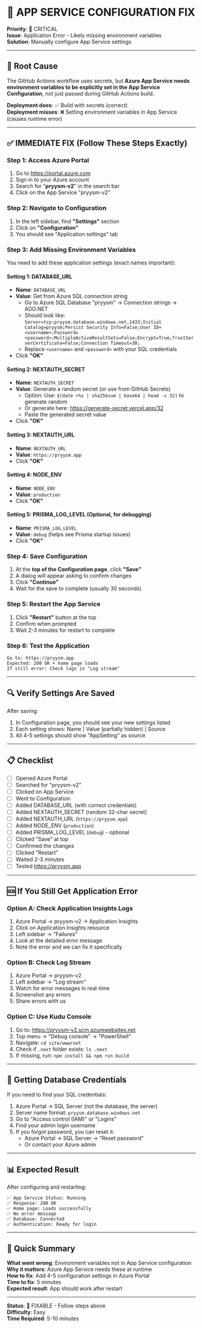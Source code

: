 # 🔧 APP SERVICE CONFIGURATION FIX
**Priority**: 🔴 CRITICAL  
**Issue**: Application Error - Likely missing environment variables  
**Solution**: Manually configure App Service settings

---

## 🚨 Root Cause

The GitHub Actions workflow uses secrets, but **Azure App Service needs environment variables to be explicitly set in the App Service Configuration**, not just passed during GitHub Actions build.

**Deployment does**: ✅ Build with secrets (correct)  
**Deployment misses**: ❌ Setting environment variables in App Service (causes runtime error)

---

## ✅ IMMEDIATE FIX (Follow These Steps Exactly)

### Step 1: Access Azure Portal

1. Go to https://portal.azure.com
2. Sign in to your Azure account
3. Search for "**pryysm-v2**" in the search bar
4. Click on the App Service "pryysm-v2"

### Step 2: Navigate to Configuration

1. In the left sidebar, find **"Settings"** section
2. Click on **"Configuration"**
3. You should see "Application settings" tab

### Step 3: Add Missing Environment Variables

You need to add these application settings (exact names important):

#### Setting 1: DATABASE_URL
- **Name**: `DATABASE_URL`
- **Value**: Get from Azure SQL connection string
  - Go to Azure SQL Database "pryysm" → Connection strings → ADO.NET
  - Should look like: `Server=tcp:pryysm.database.windows.net,1433;Initial Catalog=pryysm;Persist Security Info=False;User ID=<username>;Password=<password>;MultipleActiveResultSets=False;Encrypt=True;TrustServerCertificate=False;Connection Timeout=30;`
  - Replace `<username>` and `<password>` with your SQL credentials
- Click **"OK"**

#### Setting 2: NEXTAUTH_SECRET
- **Name**: `NEXTAUTH_SECRET`
- **Value**: Generate a random secret (or use from GitHub Secrets)
  - Option: Use: `$(date +%s | sha256sum | base64 | head -c 32)` to generate random
  - Or generate here: https://generate-secret.vercel.app/32
  - Paste the generated secret value
- Click **"OK"**

#### Setting 3: NEXTAUTH_URL
- **Name**: `NEXTAUTH_URL`
- **Value**: `https://pryysm.app`
- Click **"OK"**

#### Setting 4: NODE_ENV
- **Name**: `NODE_ENV`
- **Value**: `production`
- Click **"OK"**

#### Setting 5: PRISMA_LOG_LEVEL (Optional, for debugging)
- **Name**: `PRISMA_LOG_LEVEL`
- **Value**: `debug` (helps see Prisma startup issues)
- Click **"OK"**

### Step 4: Save Configuration

1. At the **top of the Configuration page**, click **"Save"**
2. A dialog will appear asking to confirm changes
3. Click **"Continue"**
4. Wait for the save to complete (usually 30 seconds)

### Step 5: Restart the App Service

1. Click **"Restart"** button at the top
2. Confirm when prompted
3. Wait 2-3 minutes for restart to complete

### Step 6: Test the Application

```
Go to: https://pryysm.app
Expected: 200 OK + home page loads
If still error: Check logs in "Log stream"
```

---

## 🔍 Verify Settings Are Saved

After saving:
1. In Configuration page, you should see your new settings listed
2. Each setting shows: Name | Value (partially hidden) | Source
3. All 4-5 settings should show "AppSetting" as source

---

## 📋 Checklist

- [ ] Opened Azure Portal
- [ ] Searched for "pryysm-v2"
- [ ] Clicked on App Service
- [ ] Went to Configuration
- [ ] Added DATABASE_URL (with correct credentials)
- [ ] Added NEXTAUTH_SECRET (random 32-char secret)
- [ ] Added NEXTAUTH_URL (`https://pryysm.app`)
- [ ] Added NODE_ENV (`production`)
- [ ] Added PRISMA_LOG_LEVEL (`debug`) - optional
- [ ] Clicked "Save" at top
- [ ] Confirmed the changes
- [ ] Clicked "Restart"
- [ ] Waited 2-3 minutes
- [ ] Tested https://pryysm.app

---

## 🆘 If You Still Get Application Error

### Option A: Check Application Insights Logs

1. Azure Portal → pryysm-v2 → Application Insights
2. Click on Application Insights resource
3. Left sidebar → "Failures"
4. Look at the detailed error message
5. Note the error and we can fix it specifically

### Option B: Check Log Stream

1. Azure Portal → pryysm-v2
2. Left sidebar → "Log stream"
3. Watch for error messages in real-time
4. Screenshot any errors
5. Share errors with us

### Option C: Use Kudu Console

1. Go to: https://pryysm-v2.scm.azurewebsites.net
2. Top menu → "Debug console" → "PowerShell"
3. Navigate: `cd site/wwwroot`
4. Check if `.next` folder exists: `ls .next`
5. If missing, run: `npm install && npm run build`

---

## 🔐 Getting Database Credentials

If you need to find your SQL credentials:

1. Azure Portal → SQL Server (not the database, the server)
2. Server name format: `pryysm.database.windows.net`
3. Go to "Access control (IAM)" or "Logins"
4. Find your admin login username
5. If you forgot password, you can reset it:
   - Azure Portal → SQL Server → "Reset password"
   - Or contact your Azure admin

---

## 📊 Expected Result

After configuring and restarting:

```
✅ App Service Status: Running
✅ Response: 200 OK
✅ Home page: Loads successfully
✅ No error message
✅ Database: Connected
✅ Authentication: Ready for login
```

---

## 🎯 Quick Summary

**What went wrong**: Environment variables not in App Service configuration  
**Why it matters**: Azure App Service needs these at runtime  
**How to fix**: Add 4-5 configuration settings in Azure Portal  
**Time to fix**: 5 minutes  
**Expected result**: App should work after restart

---

**Status**: 🔧 FIXABLE - Follow steps above  
**Difficulty**: Easy  
**Time Required**: 5-10 minutes
